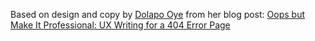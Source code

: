Based on design and copy by [Dolapo Oye](https://medium.com/@DforDolapo) from her blog post: [Oops but Make It Professional: UX Writing for a 404 Error Page](https://medium.com/design-bootcamp/oops-but-make-it-professional-ux-writing-for-a-404-error-page-4c498caee60a)